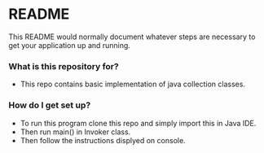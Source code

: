 # README #

This README would normally document whatever steps are necessary to get your application up and running.

### What is this repository for? ###

* This repo contains basic implementation of java collection classes.

### How do I get set up? ###

* To run this program clone this repo and simply import this in Java IDE.
* Then run main() in Invoker class.
* Then follow the instructions displyed on console.
